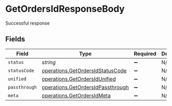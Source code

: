 # GetOrdersIdResponseBody

Successful response


## Fields

| Field                                                                                  | Type                                                                                   | Required                                                                               | Description                                                                            |
| -------------------------------------------------------------------------------------- | -------------------------------------------------------------------------------------- | -------------------------------------------------------------------------------------- | -------------------------------------------------------------------------------------- |
| `status`                                                                               | *string*                                                                               | :heavy_minus_sign:                                                                     | N/A                                                                                    |
| `statusCode`                                                                           | [operations.GetOrdersIdStatusCode](../../models/operations/getordersidstatuscode.md)   | :heavy_minus_sign:                                                                     | N/A                                                                                    |
| `unified`                                                                              | [operations.GetOrdersIdUnified](../../models/operations/getordersidunified.md)         | :heavy_minus_sign:                                                                     | N/A                                                                                    |
| `passthrough`                                                                          | [operations.GetOrdersIdPassthrough](../../models/operations/getordersidpassthrough.md) | :heavy_minus_sign:                                                                     | N/A                                                                                    |
| `meta`                                                                                 | [operations.GetOrdersIdMeta](../../models/operations/getordersidmeta.md)               | :heavy_minus_sign:                                                                     | N/A                                                                                    |